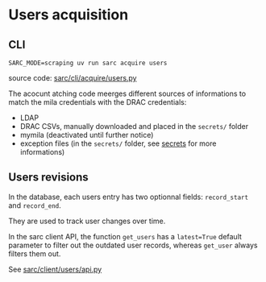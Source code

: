 # Users acquisition

## CLI

```
SARC_MODE=scraping uv run sarc acquire users
```

source code: [sarc/cli/acquire/users.py](../../sarc/cli/acquire/users.py)

The acocunt atching code meerges different sources of informations to match the mila credentials with the DRAC credentials:
- LDAP
- DRAC CSVs, manually downloaded and placed in the `secrets/` folder
- mymila (deactivated until further notice)
- exception files (in the `secrets/` folder, see [secrets](secrets.md) for more informations)

## Users revisions

In the database, each users entry has two optionnal fields: `record_start` and `record_end`. 

They are used to track user changes over time. 

In the sarc client API, the function `get_users` has a `latest=True` default parameter to filter out the outdated user records, whereas `get_user` always filters them out.

See [sarc/client/users/api.py](../../sarc/client/users/api.py)